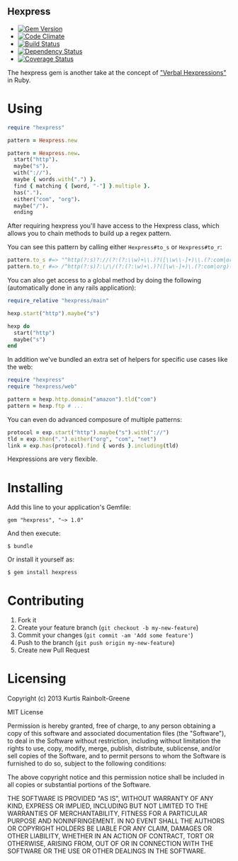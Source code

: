 Hexpress
-------

  - [![Gem Version](https://badge.fury.io/rb/hexpress.png)](https://rubygems.org/gems/hexpress)
  - [![Code Climate](https://codeclimate.com/github/krainboltgreene/hexpress.png)](https://codeclimate.com/github/krainboltgreene/hexpress)
  - [![Build Status](https://travis-ci.org/krainboltgreene/hexpress.png?branch=master)](https://travis-ci.org/krainboltgreene/hexpress)
  - [![Dependency Status](https://gemnasium.com/krainboltgreene/hexpress.png)](https://gemnasium.com/krainboltgreene/hexpress)
  - [![Coverage Status](https://coveralls.io/repos/krainboltgreene/hexpress/badge.png?branch=master)](https://coveralls.io/r/krainboltgreene/hexpress)

The hexpress gem is another take at the concept of ["Verbal Hexpressions"]() in Ruby.


Using
=====

``` ruby
require "hexpress"

pattern = Hexpress.new

pattern = Hexpress.new.
  start("http").
  maybe("s").
  with("://").
  maybe { words.with(".") }.
  find { matching { [word, "-"] }.multiple }.
  has(".").
  either("com", "org").
  maybe("/").
  ending
```

After requiring hexpress you'll have access to the Hexpress class, which allows you to chain methods to build up a regex pattern.

You can see this pattern by calling either `Hexpress#to_s` or `Hexpress#to_r`:

``` ruby
pattern.to_s #=> "^http(?:s)?://(?:(?:\\w)+\\.)?([\\w\\-]+)\\.(?:com|org)(?:/)?$"
pattern.to_r #=> /^http(?:s)?:\/\/(?:(?:\w)+\.)?([\w\-]+)\.(?:com|org)(?:\/)?$/
```

You can also get access to a global method by doing the following (automatically done in any rails application):

``` ruby
require_relative "hexpress/main"

hexp.start("http").maybe("s")

hexp do
  start("http")
  maybe("s")
end
```

In addition we've bundled an extra set of helpers for specific use cases like the web:

``` ruby
require "hexpress"
require "hexpress/web"

pattern = hexp.http.domain("amazon").tld("com")
pattern = hexp.ftp # ...
```

You can even do advanced composure of multiple patterns:

``` ruby
protocol = exp.start("http").maybe("s").with("://")
tld = exp.then(".").either("org", "com", "net")
link = exp.has(protocol).find { words }.including(tld)
```

Hexpressions are very flexible.

Installing
==========

Add this line to your application's Gemfile:

    gem "hexpress", "~> 1.0"

And then execute:

    $ bundle

Or install it yourself as:

    $ gem install hexpress


Contributing
============

  1. Fork it
  2. Create your feature branch (`git checkout -b my-new-feature`)
  3. Commit your changes (`git commit -am 'Add some feature'`)
  4. Push to the branch (`git push origin my-new-feature`)
  5. Create new Pull Request


Licensing
=========

Copyright (c) 2013 Kurtis Rainbolt-Greene

MIT License

Permission is hereby granted, free of charge, to any person obtaining
a copy of this software and associated documentation files (the
"Software"), to deal in the Software without restriction, including
without limitation the rights to use, copy, modify, merge, publish,
distribute, sublicense, and/or sell copies of the Software, and to
permit persons to whom the Software is furnished to do so, subject to
the following conditions:

The above copyright notice and this permission notice shall be
included in all copies or substantial portions of the Software.

THE SOFTWARE IS PROVIDED "AS IS", WITHOUT WARRANTY OF ANY KIND,
EXPRESS OR IMPLIED, INCLUDING BUT NOT LIMITED TO THE WARRANTIES OF
MERCHANTABILITY, FITNESS FOR A PARTICULAR PURPOSE AND
NONINFRINGEMENT. IN NO EVENT SHALL THE AUTHORS OR COPYRIGHT HOLDERS BE
LIABLE FOR ANY CLAIM, DAMAGES OR OTHER LIABILITY, WHETHER IN AN ACTION
OF CONTRACT, TORT OR OTHERWISE, ARISING FROM, OUT OF OR IN CONNECTION
WITH THE SOFTWARE OR THE USE OR OTHER DEALINGS IN THE SOFTWARE.
